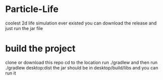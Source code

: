 # Particle-Life
coolest 2d life simulation ever existed
you can download the release and just run the jar file

# build the project 
clone or download this repo
cd to the location 
run
./gradlew
and then run
./gradlew desktop:dist
the jar should be in
desktop/build/libs
and you can run it
